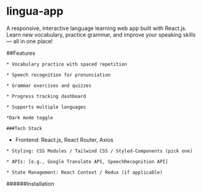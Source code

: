 # lingua-app

A responsive, interactive language learning web app built with React.js. Learn new vocabulary, practice grammar, and improve your speaking skills — all in one place!

##Features
    

    * Vocabulary practice with spaced repetition

    * Speech recognition for pronunciation

    * Grammar exercises and quizzes

    * Progress tracking dashboard

    * Supports multiple languages

    *Dark mode toggle
    
    ###Tech Stack

   * Frontend: React.js, React Router, Axios

    * Styling: CSS Modules / Tailwind CSS / Styled-Components (pick one)

    * APIs: [e.g., Google Translate API, SpeechRecognition API]

    * State Management: React Context / Redux (if applicable)
    
######Installation
